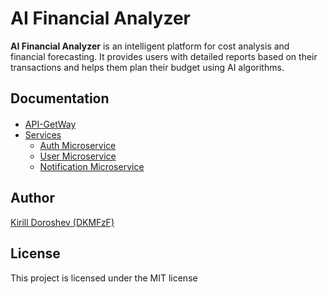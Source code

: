 # AI Financial Analyzer

**AI Financial Analyzer** is an intelligent platform for cost analysis and financial forecasting. It provides users with detailed reports based on their transactions and helps them plan their budget using AI algorithms.

## Documentation
####
- [API-GetWay](https://github.com/DKMFzF/finance-analyzer-api-getway/blob/30b3083c1ebb4613aab762f7800eab9f0b9bb5cf/README.md)
- [Services]()
  - [Auth Microservice](https://github.com/DKMFzF/finance-analyzer-auth-microservice/blob/0ce861ce8e8ecbe43b8c1572a1fb7ed25220d1bd/README.md)
  - [User Microservice](https://github.com/DKMFzF/finance-analyzer-users-microservice/blob/302f8af06a86657d41a18b6e2e4e9255ba4bc875/README.md)
  - [Notification Microservice](https://github.com/DKMFzF/finance-analyzer-notification-microservice/blob/6b9865a93d6b4c93d74f05cc5af19ef61b824acf/README.md)

<h2 id="section-author">
  Author
</h2>

[Kirill Doroshev (DKMFzF)](https://vk.com/dkmfzf )

<h2 id="section-license">
  License
</h2>

This project is licensed under the MIT license

